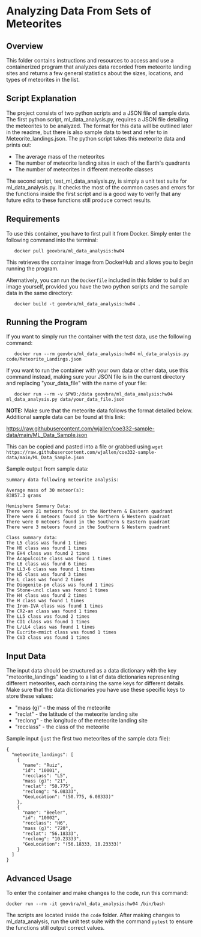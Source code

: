 # Analyzing Data From Sets of Meteorites

## Overview

This folder contains instructions and resources to access and use a containerized program that analyzes data recorded from meteorite landing sites and returns a few general statistics about the sizes, locations, and types of meteorites in the list.

## Script Explanation

The project consists of two python scripts and a JSON file of sample data. The first python script, ml_data_analysis.py, requires a JSON file detailing the meteorites to be analyzed. The format for this data will be outlined later in the readme, but there is also sample data to test and refer to in Meteorite_landings.json. The python script takes this meteorite data and prints out:

* The average mass of the meteorites
* The number of meteorite landing sites in each of the Earth's quadrants
* The number of meteorites in different meteorite classes

The second script, test_ml_data_analysis.py, is simply a unit test suite for ml_data_analysis.py. It checks the most of the common cases and errors for the functions inside the first script and is a good way to verify that any future edits to these functions still produce correct results.

## Requirements

To use this container, you have to first pull it from Docker. Simply enter the following command into the terminal:

```
   docker pull geovbra/ml_data_analysis:hw04
```

This retrieves the container image from DockerHub and allows you to begin running the program.

Alternatively, you can run the `Dockerfile` included in this folder to build an image yourself, provided you have the two python scripts and the sample data in the same directory:

```
   docker build -t geovbra/ml_data_analysis:hw04 .
```

## Running the Program

If you want to simply run the container with the test data, use the following command:

```
   docker run --rm geovbra/ml_data_analysis:hw04 ml_data_analysis.py code/Meteorite_Landings.json
```

If you want to run the container with your own data or other data, use this command instead, making sure your JSON file is in the current directory and replacing "your_data_file" with the name of your file:

```
   docker run --rm -v $PWD:/data geovbra/ml_data_analysis:hw04 ml_data_analysis.py data/your_data_file.json
```

**NOTE:** Make sure that the meteorite data follows the format detailed below. Additional sample data can be found at this link:

https://raw.githubusercontent.com/wjallen/coe332-sample-data/main/ML_Data_Sample.json

This can be copied and pasted into a file or grabbed using `wget https://raw.githubusercontent.com/wjallen/coe332-sample-data/main/ML_Data_Sample.json`

Sample output from sample data:

```
Summary data following meteorite analysis:

Average mass of 30 meteor(s):
83857.3 grams

Hemisphere Summary Data:
There were 21 meteors found in the Northern & Eastern quadrant
There were 6 meteors found in the Northern & Western quadrant
There were 0 meteors found in the Southern & Eastern quadrant
There were 3 meteors found in the Southern & Western quadrant

Class summary data:
The L5 class was found 1 times
The H6 class was found 1 times
The EH4 class was found 2 times
The Acapulcoite class was found 1 times
The L6 class was found 6 times
The LL3-6 class was found 1 times
The H5 class was found 3 times
The L class was found 2 times
The Diogenite-pm class was found 1 times
The Stone-uncl class was found 1 times
The H4 class was found 2 times
The H class was found 1 times
The Iron-IVA class was found 1 times
The CR2-an class was found 1 times
The LL5 class was found 2 times
The CI1 class was found 1 times
The L/LL4 class was found 1 times
The Eucrite-mmict class was found 1 times
The CV3 class was found 1 times

```
## Input Data

The input data should be structured as a data dictionary with the key "meteorite_landings" leading to a list of data dictionaries representing different meteorites, each containing the same keys for different details. Make sure that the data dictionaries you have use these specific keys to store these values:

* "mass (g)" - the mass of the meteorite
* "reclat" - the latitude of the meteorite landing site
* "reclong" - the longitude of the meteorite landing site
* "recclass" - the class of the meteorite

Sample input (just the first two meteorites of the sample data file):

```
{
  "meteorite_landings": [
    {
      "name": "Ruiz",
      "id": "10001",
      "recclass": "L5",
      "mass (g)": "21",
      "reclat": "50.775",
      "reclong": "6.08333",
      "GeoLocation": "(50.775, 6.08333)"
    },
    {
      "name": "Beeler",
      "id": "10002",
      "recclass": "H6",
      "mass (g)": "720",
      "reclat": "56.18333",
      "reclong": "10.23333",
      "GeoLocation": "(56.18333, 10.23333)"
    }
  ]
}
```

## Advanced Usage

To enter the container and make changes to the code, run this command:

```
docker run --rm -it geovbra/ml_data_analysis:hw04 /bin/bash
```

The scripts are located inside the `code` folder. After making changes to ml_data_analysis, run the unit test suite with the command `pytest` to ensure the functions still output correct values.
